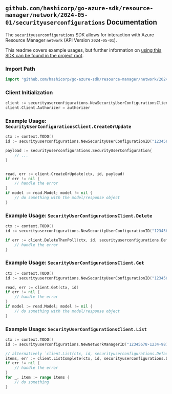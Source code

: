 
## `github.com/hashicorp/go-azure-sdk/resource-manager/network/2024-05-01/securityuserconfigurations` Documentation

The `securityuserconfigurations` SDK allows for interaction with Azure Resource Manager `network` (API Version `2024-05-01`).

This readme covers example usages, but further information on [using this SDK can be found in the project root](https://github.com/hashicorp/go-azure-sdk/tree/main/docs).

### Import Path

```go
import "github.com/hashicorp/go-azure-sdk/resource-manager/network/2024-05-01/securityuserconfigurations"
```


### Client Initialization

```go
client := securityuserconfigurations.NewSecurityUserConfigurationsClientWithBaseURI("https://management.azure.com")
client.Client.Authorizer = authorizer
```


### Example Usage: `SecurityUserConfigurationsClient.CreateOrUpdate`

```go
ctx := context.TODO()
id := securityuserconfigurations.NewSecurityUserConfigurationID("12345678-1234-9876-4563-123456789012", "example-resource-group", "networkManagerName", "securityUserConfigurationName")

payload := securityuserconfigurations.SecurityUserConfiguration{
	// ...
}


read, err := client.CreateOrUpdate(ctx, id, payload)
if err != nil {
	// handle the error
}
if model := read.Model; model != nil {
	// do something with the model/response object
}
```


### Example Usage: `SecurityUserConfigurationsClient.Delete`

```go
ctx := context.TODO()
id := securityuserconfigurations.NewSecurityUserConfigurationID("12345678-1234-9876-4563-123456789012", "example-resource-group", "networkManagerName", "securityUserConfigurationName")

if err := client.DeleteThenPoll(ctx, id, securityuserconfigurations.DefaultDeleteOperationOptions()); err != nil {
	// handle the error
}
```


### Example Usage: `SecurityUserConfigurationsClient.Get`

```go
ctx := context.TODO()
id := securityuserconfigurations.NewSecurityUserConfigurationID("12345678-1234-9876-4563-123456789012", "example-resource-group", "networkManagerName", "securityUserConfigurationName")

read, err := client.Get(ctx, id)
if err != nil {
	// handle the error
}
if model := read.Model; model != nil {
	// do something with the model/response object
}
```


### Example Usage: `SecurityUserConfigurationsClient.List`

```go
ctx := context.TODO()
id := securityuserconfigurations.NewNetworkManagerID("12345678-1234-9876-4563-123456789012", "example-resource-group", "networkManagerName")

// alternatively `client.List(ctx, id, securityuserconfigurations.DefaultListOperationOptions())` can be used to do batched pagination
items, err := client.ListComplete(ctx, id, securityuserconfigurations.DefaultListOperationOptions())
if err != nil {
	// handle the error
}
for _, item := range items {
	// do something
}
```
